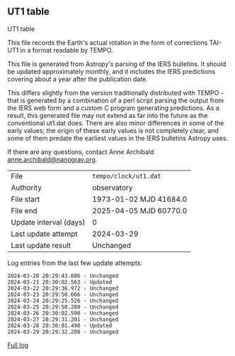 
## UT1 table

UT1 table

This file records the Earth's actual rotation in the form of
corrections TAI-UT1 in a format readable by TEMPO.

This file is generated from Astropy's parsing of the IERS
bulletins. It should be updated approximately monthly, and it
includes the IERS predictions covering about a year after the
publication date.

This differs slightly from the version traditionally distributed
with TEMPO - that is generated by a combination of a perl script
parsing the output from the IERS web form and a custom C program
generating predictions. As a result, this generated file may not
extend as far into the future as the conventional ut1.dat does.
There are also minor differences in some of the early values; the
origin of these early values is not completely clear, and some of
them predate the earliest values in the IERS bulletins Astropy uses.

If there are any questions, contact Anne Archibald
<anne.archibald@nanograv.org>.

|     |     |
|:--- |:--- |
| File | `tempo/clock/ut1.dat` |
| Authority | observatory |
| File start | 1973-01-02 MJD 41684.0 |
| File end | 2025-04-05 MJD 60770.0 |
| Update interval (days) | 0 |
| Last update attempt | 2024-03-29 |
| Last update result | Unchanged |

Log entries from the last few update attempts:
```
2024-03-20 20:29:43.606 - Unchanged
2024-03-21 20:30:02.563 - Updated
2024-03-22 20:29:36.972 - Unchanged
2024-03-23 20:29:50.666 - Unchanged
2024-03-24 20:29:25.526 - Unchanged
2024-03-25 20:29:50.209 - Unchanged
2024-03-26 20:30:02.590 - Unchanged
2024-03-27 20:29:31.201 - Unchanged
2024-03-28 20:30:01.490 - Updated
2024-03-29 20:29:32.208 - Unchanged
```
[Full log](https://raw.githubusercontent.com/ipta/pulsar-clock-corrections/main/log/tempo/clock/ut1.dat.log)
